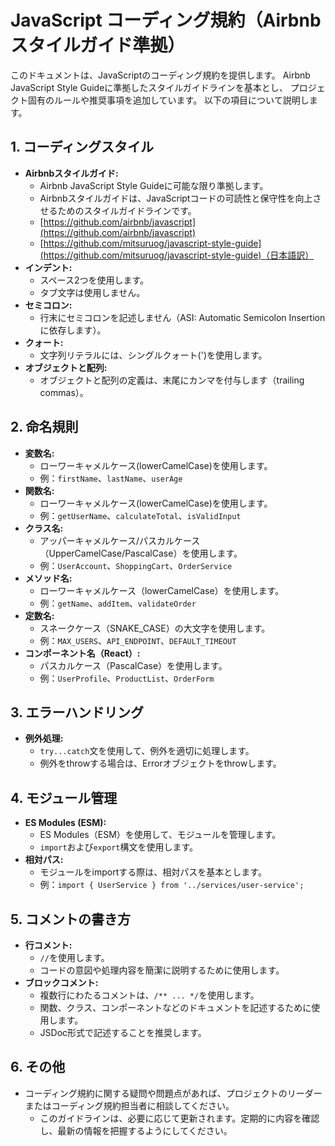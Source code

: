 <!--
  このファイルは、JavaScriptのコーディング規約を記述します。
  Airbnbスタイルガイドに準拠し、コーディングスタイル、命名規則、
  エラーハンドリング、モジュール管理、コメントの書き方などを網羅しています。
-->

# JavaScript コーディング規約（Airbnbスタイルガイド準拠）

このドキュメントは、JavaScriptのコーディング規約を提供します。
Airbnb JavaScript Style Guideに準拠したスタイルガイドラインを基本とし、
プロジェクト固有のルールや推奨事項を追加しています。
以下の項目について説明します。

## 1. コーディングスタイル

- **Airbnbスタイルガイド:**
  - Airbnb JavaScript Style Guideに可能な限り準拠します。
  - Airbnbスタイルガイドは、JavaScriptコードの可読性と保守性を向上させるためのスタイルガイドラインです。
  - [https://github.com/airbnb/javascript](https://github.com/airbnb/javascript)
  - [https://github.com/mitsuruog/javascript-style-guide](https://github.com/mitsuruog/javascript-style-guide)（日本語訳）
- **インデント:**
  - スペース2つを使用します。
  - タブ文字は使用しません。
- **セミコロン:**
  - 行末にセミコロンを記述しません（ASI: Automatic Semicolon Insertionに依存します）。
- **クォート:**
  - 文字列リテラルには、シングルクォート(')を使用します。
- **オブジェクトと配列:**
  - オブジェクトと配列の定義は、末尾にカンマを付与します（trailing commas）。

## 2. 命名規則

- **変数名:**
  - ローワーキャメルケース(lowerCamelCase)を使用します。
  - 例：`firstName`、`lastName`、`userAge`
- **関数名:**
  - ローワーキャメルケース(lowerCamelCase)を使用します。
  - 例：`getUserName`、`calculateTotal`、`isValidInput`
- **クラス名:**
  - アッパーキャメルケース/パスカルケース（UpperCamelCase/PascalCase）を使用します。
  - 例：`UserAccount`、`ShoppingCart`、`OrderService`
- **メソッド名:**
  - ローワーキャメルケース（lowerCamelCase）を使用します。
  - 例：`getName`、`addItem`、`validateOrder`
- **定数名:**
  - スネークケース（SNAKE_CASE）の大文字を使用します。
  - 例：`MAX_USERS`、`API_ENDPOINT`、`DEFAULT_TIMEOUT`
- **コンポーネント名（React）:**
  - パスカルケース（PascalCase）を使用します。
  - 例：`UserProfile`、`ProductList`、`OrderForm`

## 3. エラーハンドリング

- **例外処理:**
  - `try...catch`文を使用して、例外を適切に処理します。
  - 例外をthrowする場合は、Errorオブジェクトをthrowします。

## 4. モジュール管理

- **ES Modules (ESM):**
  - ES Modules（ESM）を使用して、モジュールを管理します。
  - `import`および`export`構文を使用します。
- **相対パス:**
  - モジュールをimportする際は、相対パスを基本とします。
  - 例：`import { UserService } from '../services/user-service';`

## 5. コメントの書き方

- **行コメント:**
  - `//`を使用します。
  - コードの意図や処理内容を簡潔に説明するために使用します。
- **ブロックコメント:**
  - 複数行にわたるコメントは、`/** ... */`を使用します。
  - 関数、クラス、コンポーネントなどのドキュメントを記述するために使用します。
  - JSDoc形式で記述することを推奨します。

## 6. その他

- コーディング規約に関する疑問や問題点があれば、プロジェクトのリーダーまたはコーディング規約担当者に相談してください。
  - このガイドラインは、必要に応じて更新されます。定期的に内容を確認し、最新の情報を把握するようにしてください。
